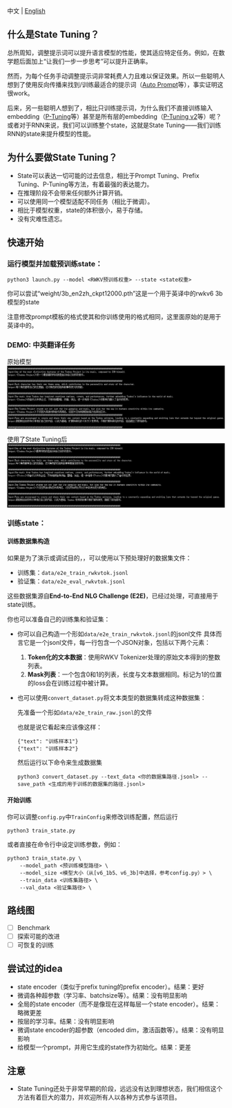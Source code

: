 中文 | [English](./README.md)

## 什么是State Tuning？
总所周知，调整提示词可以提升语言模型的性能，使其适应特定任务。例如，在数学题后面加上“让我们一步一步思考”可以提升正确率。

然而，为每个任务手动调整提示词非常耗费人力且难以保证效果。所以一些聪明人想到了使用反向传播来找到/训练最适合的提示词（[Auto Prompt](https://arxiv.org/abs/2010.15980)等），事实证明这很work。

后来，另一些聪明人想到了，相比只训练提示词，为什么我们不直接训练输入embedding（[P-Tuning](https://arxiv.org/abs/2103.10385)等）甚至是所有层的embedding（[P-Tuning v2](https://arxiv.org/abs/2110.07602)等）呢？或者对于RNN来说，我们可以训练整个state，这就是State Tuning——我们训练RNN的state来提升模型的性能。

## 为什么要做State Tuning？
- State可以表达一切可能的过去信息，相比于Prompt Tuning、Prefix Tuning、P-Tuning等方法，有着最强的表达能力。
- 在推理阶段不会带来任何额外计算开销。
- 可以使用同一个模型适配不同任务（相比于微调）。
- 相比于模型权重，state的体积很小，易于存储。
- 没有灾难性遗忘。

## 快速开始
### 运行模型并加载预训练state：
```
python3 launch.py --model <RWKV预训练权重> --state <state权重>
```
你可以尝试“weight/3b_en2zh_ckpt12000.pth”这是一个用于英译中的rwkv6 3b模型的state

注意修改prompt模板的格式使其和你训练使用的格式相同，这里面原始的是用于英译中的。

### DEMO: 中英翻译任务

原始模型
<img align="center" src="assets/en2zh_baseline.png" width="750">

使用了State Tuning后
<img align="center" src="assets/en2zh_st.png" width="750">

### 训练state：
#### 训练数据集构造

如果是为了演示或调试目的，，可以使用以下预处理好的数据集文件：

- 训练集：`data/e2e_train_rwkvtok.jsonl`
- 验证集：`data/e2e_eval_rwkvtok.jsonl`

这些数据集源自**End-to-End NLG Challenge (E2E)**，已经过处理，可直接用于state训练。

你也可以准备自己的训练集和验证集：

- 你可以自己构造一个形如`data/e2e_train_rwkvtok.jsonl`的jsonl文件
具体而言它是一个jsonl文件，每一行包含一个JSON对象，包括以下两个元素：
    1. **Token化的文本数据**：使用RWKV Tokenizer处理的原始文本得到的整数列表。
    2. **Mask列表**：一个包含0和1的列表，长度与文本数据相同。标记为1的位置的loss会在训练过程中被计算。

- 也可以使用`convert_dataset.py`将文本类型的数据集转成这种数据集：

    先准备一个形如`data/e2e_train_raw.jsonl`的文件

    也就是说它看起来应该像这样：
    ```
    {"text": "训练样本1"}
    {"text": "训练样本2"}
    ```
    然后运行以下命令来生成数据集
    ```
    python3 convert_dataset.py --text_data <你的数据集路径.jsonl> --save_path <生成的用于训练的数据集的路径.jsonl>
    ```

#### 开始训练
你可以调整`config.py`中`TrainConfig`来修改训练配置，然后运行
```
python3 train_state.py
```

或者直接在命令行中设定训练参数，例如：
```
python3 train_state.py \
    --model_path <预训练模型路径> \
    --model_size <模型大小（从[v6_1b5、v6_3b]中选择，参考config.py）> \
    --train_data <训练集路径> \
    --val_data <验证集路径> \
```

## 路线图

- [ ] Benchmark
- [ ] 探索可能的改进
- [ ] 可恢复的训练

## 尝试过的idea

- state encoder（类似于prefix tuning的prefix encoder）。结果：更好
- 微调各种超参数（学习率、batchsize等）。结果：没有明显影响
- 全局的state encoder（而不是像现在这样每层一个state encoder）。结果：略微更差
- 按层的学习率。结果：没有明显影响
- 微调state encoder的超参数（encoded dim，激活函数等）。结果：没有明显影响
- 给模型一个prompt，并用它生成的state作为初始化。结果：更差

## 注意
- State Tuning还处于非常早期的阶段，远远没有达到理想状态，我们相信这个方法有着巨大的潜力，并欢迎所有人以各种方式参与该项目。